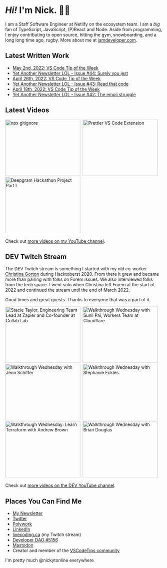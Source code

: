 # <em>Hi!</em> I'm Nick. 👋🏻

I am a Staff Software Engineer at Netlify on the ecosystem team. I am a <em>big</em> fan of TypeScript, JavaScript, (P)React and Node. Aside from programming, I enjoy contributing to open source, hitting the gym, snowboarding, and a long long time ago, rugby. More about me at [iamdeveloper.com](https://iamdeveloper.com).

## Latest Written Work

<!-- BLOG-POST-LIST:START -->
- [May 2nd, 2022: VS Code Tip of the Week](https://community.vscodetips.com/nickytonline/may-2nd-2022-vs-code-tip-of-the-week-em1)
- [Yet Another Newsletter LOL - Issue #44: Surely you jest](https://www.getrevue.co/profile/nickytonline/issues/yet-another-newsletter-lol-issue-44-surely-you-jest-1149584)
- [April 26th, 2022: VS Code Tip of the Week](https://community.vscodetips.com/nickytonline/april-26th-2022-vs-code-tip-of-the-week-327c)
- [Yet Another Newsletter LOL - Issue #43: Read that code](https://www.getrevue.co/profile/nickytonline/issues/yet-another-newsletter-lol-issue-43-read-that-code-1138613)
- [April 18th, 2022: VS Code Tip of the Week](https://community.vscodetips.com/nickytonline/april-18th-2022-vs-code-tip-of-the-week-2f29)
- [Yet Another Newsletter LOL - Issue #42: The emoji struggle](https://www.getrevue.co/profile/nickytonline/issues/yet-another-newsletter-lol-issue-42-the-emoji-struggle-1128395)
<!-- BLOG-POST-LIST:END -->

## Latest Videos

<!-- VIDEO-LIST:START --><div><a href="https://www.youtube.com/watch?v=pSq7bSk3WqU" title="npx gitignore"><img src="https://i1.ytimg.com/vi/pSq7bSk3WqU/hqdefault.jpg" alt="npx gitignore" width="240" height="180" /></a>&nbsp;&nbsp;<a href="https://www.youtube.com/watch?v=KHsFkoXgxoE" title="Prettier VS Code Extension"><img src="https://i4.ytimg.com/vi/KHsFkoXgxoE/hqdefault.jpg" alt="Prettier VS Code Extension" width="240" height="180" /></a>&nbsp;&nbsp;<a href="https://www.youtube.com/watch?v=f1bghXpBYmg" title="Deepgram Hackathon Project Part I"><img src="https://i3.ytimg.com/vi/f1bghXpBYmg/hqdefault.jpg" alt="Deepgram Hackathon Project Part I" width="240" height="180" /></a>&nbsp;&nbsp;</div><!-- VIDEO-LIST:END -->

Check out [more videos on my YouTube channel](http://youtube.iamdeveloper.com/).

## DEV Twitch Stream

The DEV Twitch stream is something I started with my old co-worker [Christina Gorton](https://twitter.com/coffeecraftcode) during Hacktoberst 2020. From there it grew and became more than pairing with folks on Forem issues. We also interviewed folks from the tech space. I went solo when Christina left Forem at the start of 2022 and continued the stream until the end of March 2022.

Good times and great guests. Thanks to everyone that was a part of it.

<div>
  <a
    href="https://www.youtube.com/watch?v=cmooRSV4sr8"
    title="Stacie Taylor, Engineering Team Lead at Zapier and Co-founder at Collab Lab"
    ><img
      src="https://i4.ytimg.com/vi/cmooRSV4sr8/hqdefault.jpg"
      alt="Stacie Taylor, Engineering Team Lead at Zapier and Co-founder at Collab Lab"
      width="240"
      height="180" /></a
  >&nbsp;&nbsp;<a
    href="https://www.youtube.com/watch?v=zMEvgvSrPuo"
    title="Walkthrough Wednesday with Sunil Pai, Workers Team at Cloudflare"
    ><img
      src="https://i3.ytimg.com/vi/zMEvgvSrPuo/hqdefault.jpg"
      alt="Walkthrough Wednesday with Sunil Pai, Workers Team at Cloudflare"
      width="240"
      height="180" /></a
  >&nbsp;&nbsp;<a
    href="https://www.youtube.com/watch?v=MWkJFsC9jZo"
    title="Walkthrough Wednesday with Jenn Schiffer"
    ><img
      src="https://i2.ytimg.com/vi/MWkJFsC9jZo/hqdefault.jpg"
      alt="Walkthrough Wednesday with Jenn Schiffer"
      width="240"
      height="180" /></a
  >&nbsp;&nbsp<a
    href="https://www.youtube.com/watch?v=IH2IcYMxab4"
    title="Walkthrough Wednesday with Stephanie Eckles"
    ><img
      src="https://i2.ytimg.com/vi/IH2IcYMxab4/hqdefault.jpg"
      alt="Walkthrough Wednesday with Stephanie Eckles"
      width="240"
      height="180" /></a
  >&nbsp;&nbsp;<a
    href="https://www.youtube.com/watch?v=wHWzxGD_cRk"
    title="Walkthrough Wednesday: Learn Terraform with Andrew Brown"
    ><img
      src="https://i4.ytimg.com/vi/wHWzxGD_cRk/hqdefault.jpg"
      alt="Walkthrough Wednesday: Learn Terraform with Andrew Brown"
      width="240"
      height="180" /></a
  >&nbsp;&nbsp;<a
    href="https://www.youtube.com/watch?v=d1KCS6C4Rus"
    title="Walkthrough Wednesday with Brian Douglas"
    ><img
      src="https://i1.ytimg.com/vi/d1KCS6C4Rus/hqdefault.jpg"
      alt="Walkthrough Wednesday with Brian Douglas"
      width="240"
      height="180" /></a
  >
</div>

Check out [more videos on the DEV YouTube channel](https://www.youtube.com/thepracticaldevteam).

## Places You Can Find Me

- [My Newsletter](https://newsletter.iamdeveloper.com)
- [Twitter](https://twitter.com/nickytonline)
- [Polywork](https://timeline.iamdeveloper.com)
- [LinkedIn](https://www.linkedin.com/in/nickytonline/)
- [livecoding.ca](https://livecoding.ca) (my Twitch stream)
- [Developer DAO #5156](https://opensea.io/assets/0x25ed58c027921e14d86380ea2646e3a1b5c55a8b/5156)
- [Mastodon](https://toot.cafe/@nickytonline)
- Creator and member of the [VSCodeTips community](https://community.vscodetips.com)

I'm pretty much @nickytonline everywhere
